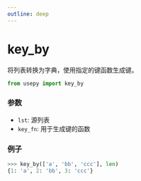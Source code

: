 ```yaml
---
outline: deep
---
```


# key_by
将列表转换为字典，使用指定的键函数生成键。

```python
from usepy import key_by
```

### 参数

- `lst`: 源列表
- `key_fn`: 用于生成键的函数

### 例子

```python
>>> key_by(['a', 'bb', 'ccc'], len)
{1: 'a', 2: 'bb', 3: 'ccc'}
```
